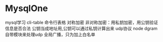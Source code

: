 # MysqlOne
mysql学习
cli-table 命令行表格
对称加密
非对称加密：用私钥加密，用公钥验证信息是否合法
公钥当成地址用,公钥可以通过私钥计算出来
udp协议  node   dgram自带模块来处理udp
全局广播，只为加上白名单


























